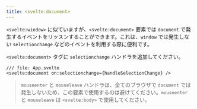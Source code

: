```yaml
---
title: <svelte:document>
---
```


`<svelte:window>` に似ていますが、`<svelte:document>` 要素では `document` で発生するイベントをリッスンすることができます。これは、`window` では発生しない `selectionchange` などのイベントを利用する際に便利です。

`<svelte:document>` タグに `selectionchange` ハンドラを追加してください。

```svelte
/// file: App.svelte
<svelte:document on:selectionchange={handleSelectionChange} />
```

> `mouseenter` と `mouseleave` ハンドラは、全てのブラウザで `document` では発生しないため、この要素で使用するのは避けてください。`mouseenter` と `mouseleave` は `<svelte:body>` で使用してください。
